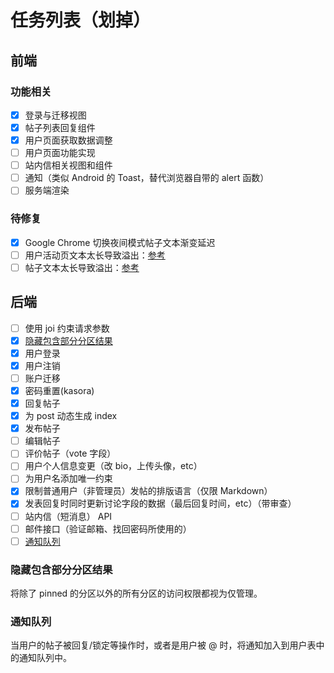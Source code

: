 # 任务列表（划掉）

## 前端

### 功能相关

- [X] 登录与迁移视图
- [X] 帖子列表回复组件
- [X] 用户页面获取数据调整
- [ ] 用户页面功能实现
- [ ] 站内信相关视图和组件
- [ ] 通知（类似 Android 的 Toast，替代浏览器自带的 alert 函数）
- [ ] 服务端渲染

### 待修复

- [X] Google Chrome 切换夜间模式帖子文本渐变延迟
- [ ] 用户活动页文本太长导致溢出：[参考](https://seraintalk.ntzyz.io/m/59423df4ed4418798378ec20)
- [ ] 帖子文本太长导致溢出：[参考](https://seraintalk.ntzyz.io/d/59423e06ed44187983799a3e)

## 后端

- [ ] 使用 joi 约束请求参数
- [x] [隐藏包含部分分区结果](#隐藏包含部分分区结果)
- [x] 用户登录
- [x] 用户注销
- [ ] 账户迁移
- [x] 密码重置(kasora)
- [x] 回复帖子
- [x] 为 post 动态生成 index
- [x] 发布帖子
- [ ] 编辑帖子
- [ ] 评价帖子（vote 字段）
- [ ] 用户个人信息变更（改 bio，上传头像，etc）
- [ ] 为用户名添加唯一约束
- [x] 限制普通用户（非管理员）发帖的排版语言（仅限 Markdown）
- [X] 发表回复时同时更新讨论字段的数据（最后回复时间，etc）（带审查）
- [ ] 站内信（短消息） API
- [ ] 邮件接口（验证邮箱、找回密码所使用的）
- [ ] [通知队列](#通知队列)

### 隐藏包含部分分区结果

将除了 pinned 的分区以外的所有分区的访问权限都视为仅管理。

### 通知队列

当用户的帖子被回复/锁定等操作时，或者是用户被 @ 时，将通知加入到用户表中的通知队列中。

